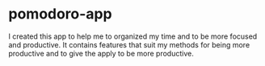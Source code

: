 # pomodoro-app
I created this app to help me to organized my time and to be more focused and productive. It contains features that suit my methods for being more productive and to give the apply to be more productive. 
